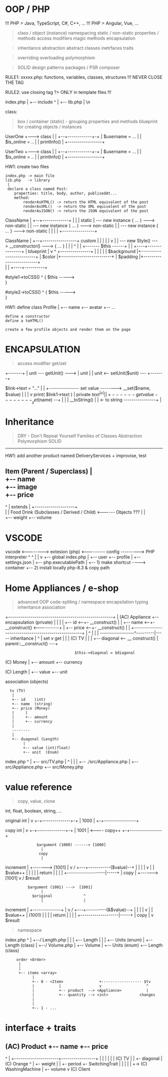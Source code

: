 








# OOP / PHP

  !!! PHP > Java, TypeScript, C#, C++, ...
  !!! PHP > Angular, Vue, ...

  > class / object (instance)
  > namespacing
  > static / non-static
  > properties / methods
  > access modifiers
  > magic methods
  > encapsulation

  > inheritance
  > abstraction
  > abstract classes
  > inetrfaces
  > traits

  > overriding
  > overloading
  > polymorphism

  > SOLID
  > design patterns
  > packages / PSR
  > composer




  RULE1: 
   xxxxx.php: functions, variables, classes, structures
   !!! NEVER CLOSE THE TAG

  RULE2:
   use closing tag ?> ONLY in template files !!!





   index.php
    |
    +-- include
            ^
            |
            +-- lib.php
                  |
                  <?
                    ...
                    header()...
                    cookie()...
                    ...
                  ?>
                  \n






class:
  > box / container (static) - grouping properties and methods
  > blueprint for creating objects / instances



UserOne         +---> class
   |            |
+--+------------+-+
| $username = ... |
| $is_online = .. |
| printInfo()     |
+-----------------+


UserTwo         +---> class
   |            |
+--+------------+-+
| $username = ... |
| $is_online = .. |
| printInfo()     |
+-----------------+





HW1:
    create two files

    index.php -> main file
    lib.php   -> library
     |
     declare a class named Post:
        properties: title, body, author, publisedAt...
        method: 
            renderAsHTML() -> return the HTML equivalent of the post
            renderAsXML()  -> return the XML equivalent of the post
            renderAsJSON() -> return the JSON equivalent of the post





 ClassName
   |
+--+-------------+
|                |
|  static        | --- new instance { ... } ---> non-static
|                | --- new instance { ... } ---> non-static
|                | --- new instance { ... } ---> non-static
|                |
|                |
+----------------+










ClassName
   |
+--+-----------------+                           custom
|                    |                             |
|                    |                             v
|                    | --- new Style() ---> __constructor() ---> { ... }
|                    |        |                    ^
|                    |        +------- $this ------+
|                    |
+----+---------------+
     |
    blueprint
     |
     v                                         ^
    +---------------+                          |
    |               |                          |
    |  $background  |+-------------------------+
    |  $color       |+-------------------------+
    |  $padding     |+-------------------------+     
    |               |
    +----+----------+










#style1->toCSS()
   ^    {
 $this ----->   
        }



#style2->toCSS()
   ^    {
 $this ----->   
        }














HW1:
    define class Profile
                  |
                  +-- name
                  +-- avatar
                  +-- ...

    define a constructor  
    define a toHTML()   

    create a few profile objects and render them on the page  
















# ENCAPSULATION


 > access modifier
 > get/set


+-------+
| unit --- getUnit() --->
| unit  |
| unit <-- setUnit($unit) ---
+-------+









$link->text = "..."
        |                            |
        +--------------- set value --------> __set($name, $value)
                                     |                      |
                                     |                      v
print( $link1->text )                |            private $text
                 ^                   |                      v
                 |                   |                      |
                 +------ get value --------  __get($name) --+
                                     |
                                     |
                                     |       __toString()
                                     |           |
                    <- to string ----------------+
                                     |








# Inheritance





 > DRY - Don't Repeat Yourself
 > Families of Classes
 > Abstraction
 > Polymorphism
 > SOLID
 


 ------------------------------------------------

HW1: add another product named DeliveryServices + improvise, test


Item (Parent / Superclass)
 |               
 +-- name                
 +-- image               
 +-- price              
-----------------------
 ^
 |
 extends
 |
 +--------------------+               
 |                    |
Food                 Drink      (Subclasses / Derived / Child)   <------ Objects ???
 |                    |  
 +-- weight           +-- volume   
 






















# VSCODE









vscode <--------> extesion (php) <--------- config ---------> PHP interpreter
  ^                                            ^
  |                                            |
  v                                            +-- global
index.php                                      |
                                               +-- user
                                               +-- profile
                                                      |
                                                      +-- settings.json
                                                             |
                                                             +-- php.executablePath
                                                                        |
                                                                        +-- 1) make shortcut ----> container
                                                                        +-- 2) install locally php-8.3 & copy path
                                               











# Home Appliances / e-shop


 > advanced OOP
 > code-spliting / namespace
 > encapsilation
 > typing
 > inheritance
 > association




+----------------------------------------------------+
|    (AC) Appliance                                  +-- encapsulation (private)
|            |                                       |
|            +-- id        <--+-  __construct()      |
|            +-- name      <--+-  __construct()   <----------+
|            +-- price     <--+-  __construct()      |       |
+----------------------------------------------------+       |
             ^                                               |
             |                                               |
-----------------^---------|----- inheritance                |
             ^   | set     v get                             |
             |                                               |
         (C) TV                                              |
             |                                               |
             +-- diagonal  <-- __ construct()                |
                                   parent::__construct()  ---+

                                   $this->diagonal = $diagonal


(С) Money
      |
      +-- amount
      +-- currency









(C) Length
      |
      +-- value
      +-- unit














association (objects)




      tv (TV)
       |
       +-- id    (int)
       +-- name  (string)
       +-- price (Money)
       |     |
       |     +-- amount
       |     +-- currency
       |
       --------
       |
       +-- duagonal (Length)
            |
            +-- value (int|float)
            +-- unit  (Enum)















index.php
  ^
  |
  +-- src/TV.php
  |     ^
  |     |
  |     +-- ./src/Appliance.php
  |
  +-- src/Appliance.php
  +-- src/Money.php








# value <vs> reference



 > copy, value, clone


int, float, boolean, string, ...




original        int
  |              v
+-+--------------+-+
|             1000 |
+-+----------------+


copy            int
  |              v
+-+--------------+-+
|             1001 | <---- copy++
+-+----------------+







                  $argument (1000) ------> [1000]
                    |
                   copy
                    |
increment           |   +-------> [1001]
    |               v  /
+---+-----------($value)--+
|                   |     |
|                   v     |
|             $value++    | 
|                   |     |
|                return   |
|                   |     |
+-------------------|-----+
                    |
                   copy
                    |    +------> [1001]
                    v   /
                  $result






              $argument (1001) --->  [1001]
                    |
                $original              ^
                    |                  |
increment           |   +--------------+
    |               v  /
+---+----------(&$value)--+
|                   |     |
|                   v     |
|             $value++    | (1001)
|                   |     |
|                return   |
|                   |     |
+-------------------|-----+
                    |
                   copy
                    |
                    v
                  $result









 > namespace

 index.php
  ^
  |
  +--/ Length.php
  |       |
  |       +-- Length
  |              |
  |              +-- Units (enum)
  |              +-- Length (class)
  |
  +--/ Volume.php
          |
          +-- Volume
                 |
                 +-- Units (enum)
                 +-- Length (class)












         order <Order>
          |
          |
          +-- items <array>
                |
                +-- 0 - <Item>                +------------------ $tv
                |           |                 v                    ^
                |           +-- product  --> <Appliance>           |
                |           +-- quantity --> <int>              changes
                |
                |
                +-- 1 - ...
        












# interface + traits








(AC) Product
      +-- name
      +-- price
------------
  ^
  |
  +----------------------+-----------------+ 
  |                      |                 |
  |                      |                 |
  (C) TV                 |                 |
       +- diagonal       |                (C) Orange
       ^                 |                    +- weight
       |                 |                    +- period
       +- SwitchingTrait |
            |       |    |
            |       +-> (C) WashingMachine
            |               +- volume
            v
      (C) Client
                           


        



















